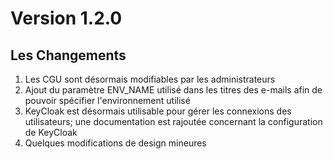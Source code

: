 # Version 1.2.0

## Les Changements

1. Les CGU sont désormais modifiables par les administrateurs
2. Ajout du paramètre ENV_NAME utilisé dans les titres des e-mails afin de pouvoir spécifier l'environnement utilisé
3. KeyCloak est désormais utilisable pour gérer les connexions des utilisateurs; une documentation est rajoutée concernant la configuration de KeyCloak
4. Quelques modifications de design mineures
